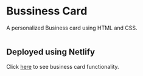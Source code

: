 # Bussiness Card
A personalized Business card using HTML and CSS.

<img display:block src="">
<h2>Deployed using Netlify</h2>
Click <a href="https://flourishing-biscotti-4132e6.netlify.app/" target="_blank">here</a> to see business card functionality.

